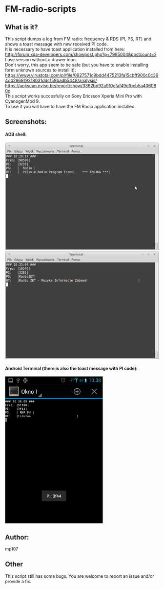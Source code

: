 # FM-radio-scripts

## What is it?

This script dumps a log from FM radio: frequency & RDS (PI, PS, RT) and shows a toast message with new received PI code.  
It is necessary to have toast application installed from here:  
http://forum.xda-developers.com/showpost.php?p=7995004&postcount=2  
I use version without a drawer icon.  
Don't worry, this app seem to be safe (but you have to enable installing form unknown sources to install it):  
https://www.virustotal.com/pl/file/0927571c9bdd4475213fa15cbff900c0c394c4296819318031ddc158badb5448/analysis/  
https://apkscan.nviso.be/report/show/3362bd92a9f0cfaf49dfbeb5a406080c  
This script works succesfully on Sony Ericsson Xperia Mini Pro with CyanogenMod 9.  
To use it you will have to have the FM Radio application installed.  

## Screenshots:

#### ADB shell:

![screenshots](https://raw.githubusercontent.com/mp107/FM-radio-scripts/master/FM_logger_1.png)
![screenshots](https://raw.githubusercontent.com/mp107/FM-radio-scripts/master/FM_logger_2.png)

#### Android Terminal (there is also the toast message with PI code):

![screenshots](https://raw.githubusercontent.com/mp107/FM-radio-scripts/master/FM_logger_3.png)

## Author:

mp107

## Other

This script still has some bugs. You are welcome to report an issue and/or provide a fix.

